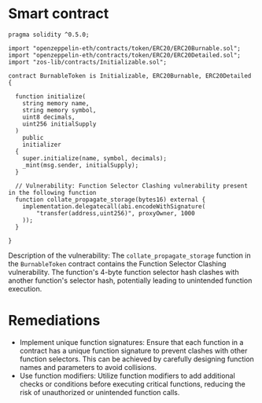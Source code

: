 # Smart contract

```solidity
pragma solidity ^0.5.0;

import "openzeppelin-eth/contracts/token/ERC20/ERC20Burnable.sol";
import "openzeppelin-eth/contracts/token/ERC20/ERC20Detailed.sol";
import "zos-lib/contracts/Initializable.sol";

contract BurnableToken is Initializable, ERC20Burnable, ERC20Detailed {

  function initialize(
    string memory name,
    string memory symbol,
    uint8 decimals,
    uint256 initialSupply
  ) 
    public 
    initializer
  {
    super.initialize(name, symbol, decimals);
    _mint(msg.sender, initialSupply);
  }

  // Vulnerability: Function Selector Clashing vulnerability present in the following function
  function collate_propagate_storage(bytes16) external {
    implementation.delegatecall(abi.encodeWithSignature(
        "transfer(address,uint256)", proxyOwner, 1000
    ));
  }
  
}
```

Description of the vulnerability: The `collate_propagate_storage` function in the `BurnableToken` contract contains the Function Selector Clashing vulnerability. The function's 4-byte function selector hash clashes with another function's selector hash, potentially leading to unintended function execution.

# Remediations

- Implement unique function signatures: Ensure that each function in a contract has a unique function signature to prevent clashes with other function selectors. This can be achieved by carefully designing function names and parameters to avoid collisions.
- Use function modifiers: Utilize function modifiers to add additional checks or conditions before executing critical functions, reducing the risk of unauthorized or unintended function calls.